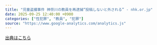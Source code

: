 ```yaml
---
title: "児童盗撮事件 神奈川の教員を再逮捕“投稿しないと外される” - nhk.or.jp"
date: 2025-09-25 12:40:00 +0900
categories: ["性犯罪", "教員", "犯罪"]
source: "https://www.google-analytics.com/analytics.js"
---
```


[出典はこちら](https://www.google-analytics.com/analytics.js)
